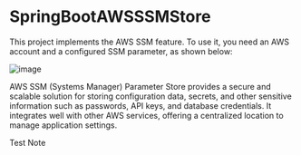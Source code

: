 # SpringBootAWSSSMStore

This project implements the AWS SSM feature. To use it, you need an AWS account and a configured SSM parameter, as shown below:

![image](https://github.com/user-attachments/assets/522f353b-ca59-4f5e-95a5-7ef63e41a7ad)


AWS SSM (Systems Manager) Parameter Store provides a secure and scalable solution for storing configuration data, secrets, and other sensitive information such as passwords, API keys, and database credentials. It integrates well with other AWS services, offering a centralized location to manage application settings.																			

Test Note
